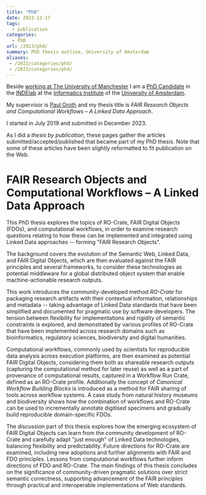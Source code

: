 ```yaml
---
title: "PhD"
date: 2023-12-17
tags:
  - publication
categories:
  - PhD
url: /2023/phd/ 
summary: PhD thesis outline, University of Amsterdam
aliases:
 - /2022/categories/phd/
 - /2023/categories/phd/
---
```


Beside [working at The University of Manchester](/about/) I am a [PhD Candidate](https://www.uva.nl/en/profile/s/o/s.soilandreyes/s.soiland-reyes.html) in the [INDElab](https://indelab.org/) at the [Informatics Institute](http://ivi.uva.nl/) of the [University of Amsterdam](http://uva.nl/).

My supervisor is [Paul Groth](http://pgroth.com/) and my thesis title is _FAIR Research Objects and Computational Workflows – A Linked Data Approach_.

I started in July 2019 and submitted in December 2023.

As I did a _thesis by publication_, these pages gather the articles submitted/accepted/published that became part of my PhD thesis. Note that some of these articles have been slightly reformatted to fit publication on the Web.


# FAIR Research Objects and Computational Workflows – A Linked Data Approach

This PhD thesis explores the topics of RO-Crate, FAIR Digital Objects (FDOs), and computational workflows, in order to examine research questions relating to how these can be implemented and integrated using Linked Data approaches -- forming "FAIR Research Objects".

The background covers the evolution of the Semantic Web, Linked Data, and FAIR Digital Objects, which are then evaluated against the FAIR principles and several frameworks, to consider these technologies as potential middleware for a global distributed object system that enable machine-actionable research outputs. 

This work introduces the community-developed method _RO-Crate_ for packaging research artifacts with their contextual information, relationships and metadata -- taking advantage of Linked Data standards that have been simplified and documented for pragmatic use by software developers. The tension between flexibility for implementations and rigidity of semantic constraints is explored, and demonstrated by various profiles of RO-Crate that have been implemented across research domains such as bioinformatics, regulatory sciences, biodiversity and digital humanities. 

Computational workflows, commonly used by scientists for reproducible data analysis across execution platforms, are then examined as potential FAIR Digital Objects, considering them both as shareable research outputs (capturing the computational method for later reuse) as well as a part of provenance of computational results, captured in a Workflow Run Crate, defined as an RO-Crate profile. 
Additionally the concept of _Canonical Workflow Building Blocks_ is introduced as a method for FAIR sharing of tools across workflow systems. A case study from natural history museums and biodiversity shows how the combination of workflows and RO-Crate can be used to incrementally annotate digitised specimens and gradually build reproducible domain-specific FDOs. 

The discussion part of this thesis explores how the emerging ecosystem of FAIR Digital Objects can learn from the community development of RO-Crate and carefully adapt "just enough" of Linked Data technologies, balancing flexibility and predictability. Future directions for RO-Crate are examined, including new adoptions and further alignments with FAIR and FDO principles. Lessons from computational workflows further inform directions of FDO and RO-Crate. The main findings of this thesis concludes on the significance of community-driven pragmatic solutions over strict semantic correctness, supporting advancement of the FAIR principles through practical and interoperable implementations of Web standards.

